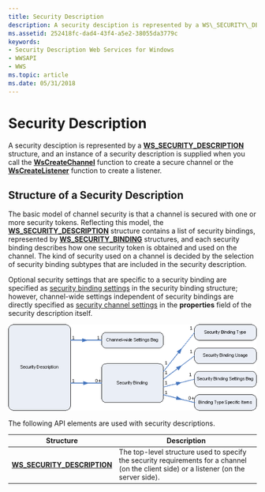 ```yaml
---
title: Security Description
description: A security desciption is represented by a WS\_SECURITY\_DESCRIPTION structure, and an instance of a security description is supplied when you call the WsCreateChannel function to create a secure channel or the WsCreateListener function to create a listener.
ms.assetid: 252418fc-dad4-43f4-a5e2-38055da3779c
keywords:
- Security Description Web Services for Windows
- WWSAPI
- WWS
ms.topic: article
ms.date: 05/31/2018
---
```


# Security Description

A security desciption is represented by a [**WS\_SECURITY\_DESCRIPTION**](/windows/desktop/api/WebServices/ns-webservices-ws_security_description) structure, and an instance of a security description is supplied when you call the [**WsCreateChannel**](/windows/desktop/api/WebServices/nf-webservices-wscreatechannel) function to create a secure channel or the [**WsCreateListener**](/windows/desktop/api/WebServices/nf-webservices-wscreatelistener) function to create a listener.

## 

## Structure of a Security Description

The basic model of channel security is that a channel is secured with one or more security tokens. Reflecting this model, the [**WS\_SECURITY\_DESCRIPTION**](/windows/desktop/api/WebServices/ns-webservices-ws_security_description) structure contains a list of security bindings, represented by [**WS\_SECURITY\_BINDING**](/windows/desktop/api/WebServices/ns-webservices-ws_security_binding) structures, and each security binding describes how one security token is obtained and used on the channel. The kind of security used on a channel is decided by the selection of security binding subtypes that are included in the security description.

Optional security settings that are specific to a security binding are specified as [security binding settings](security-binding-settings.md) in the security binding structure; however, channel-wide settings independent of security bindings are directly specified as [security channel settings](security-channel-settings.md) in the **properties** field of the security description itself.

![](images/securitydescription.png)

The following API elements are used with security descriptions.

| Structure                                                    | Description                                                                                                                              |
|--------------------------------------------------------------|------------------------------------------------------------------------------------------------------------------------------------------|
| [**WS\_SECURITY\_DESCRIPTION**](/windows/desktop/api/WebServices/ns-webservices-ws_security_description) | The top-level structure used to specify the security requirements for a channel (on the client side) or a listener (on the server side). |



 

 

 




